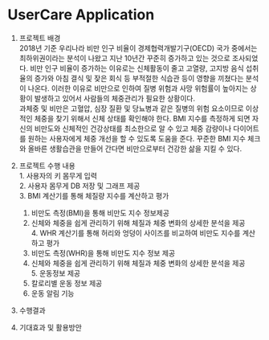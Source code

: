 
# UserCare Application

  1. 프로젝트 배경   
     2018년 기준 우리나라 비만 인구 비율이 경제협력개발기구(OECD) 국가 중에서는 최하위권이라는 분석이 나왔고 지난 10년간 꾸준히 증가하고 있는 것으로 조사되었다. 비만 인구 비율이 증가하는 이유로는 신체활동이 줄고 고열량, 고지방 음식 섭취율의 증가와 아침 결식 및 잦은 회식 등 부적절한 식습관 등이 영향을 끼쳤다는 분석이 나온다. 이러한 이유로 비만으로 인하여 질병 위험과 사망 위험률이 높아지는 상황이 발생하고 있어서 사람들의 체중관리가 필요한 상황이다.       
    과체중 및 비만은 고혈압, 심장 질환 및 당뇨병과 같은 질병의 위험 요소이므로 이상적인 체중을 찾기 위해서 신체 상태를 확인해야 한다. BMI 지수를 측정하게 되면 자신의 비만도와 신체적인 건강상태를 최소한으로 알 수 있고 체중 감량이나 다이어트를 원하는 사용자에게 체중 개선을 할 수 있도록 도움을 준다. 꾸준한 BMI 지수 체크와 올바른 생활습관을 만들어 간다면 비만으로부터 건강한 삶을 지킬 수 있다.

  2. 프로젝트 수행 내용  
    1. 사용자의 키 몸무게 입력  
    2. 사용자 몸무게 DB 저장 및 그래프 제공  
    3. BMI 계산기를 통해 체질량 지수를 계산하고 평가  
      1. 비만도 측정(BMI)을 통해 비만도 지수 정보제공  
      2. 신체와 체중을 쉽게 관리하기 위해 체질과 체중 변화의 상세한 분석을 제공  
    4. WHR 계산기를 통해 허리와 엉덩이 사이즈를 비교하여 비만도 지수를 계산하고 평가  
      1. 비만도 측정(WHR)을 통해 비만도 지수 정보 제공  
      2. 신체와 체중을 쉽게 관리하기 위해 체질과 체중 변화의 상세한 분석을 제공  
    5. 운동정보 제공  
      1. 칼로리별 운동 정보 제공  
      2. 운동 알림 기능  
      
  3. 수행결과

  4. 기대효과 및 활용방안

